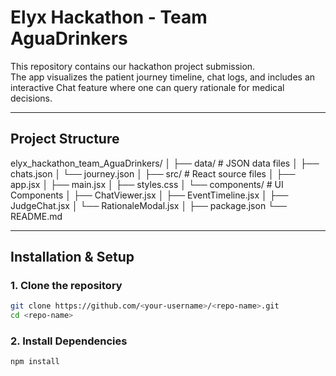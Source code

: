 # Elyx Hackathon - Team AguaDrinkers

This repository contains our hackathon project submission.  
The app visualizes the patient journey timeline, chat logs, and includes an interactive Chat feature where one can query rationale for medical decisions.

---

## Project Structure

elyx_hackathon_team_AguaDrinkers/
│
├── data/                  # JSON data files
│   ├── chats.json
│   └── journey.json
│
├── src/                   # React source files
│   ├── app.jsx
│   ├── main.jsx
│   ├── styles.css
│   └── components/        # UI Components
│       ├── ChatViewer.jsx
│       ├── EventTimeline.jsx
│       ├── JudgeChat.jsx
│       └── RationaleModal.jsx
│
├── package.json
└── README.md

---

## Installation & Setup

### 1. Clone the repository
```bash
git clone https://github.com/<your-username>/<repo-name>.git
cd <repo-name>
```
### 2. Install Dependencies
```bash
npm install
```